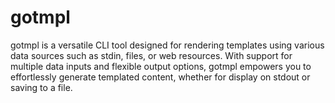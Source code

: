 # gotmpl
gotmpl is a versatile CLI tool designed for rendering templates using various data sources such as stdin, files, or web resources. With support for multiple data inputs and flexible output options, gotmpl empowers you to effortlessly generate templated content, whether for display on stdout or saving to a file.
